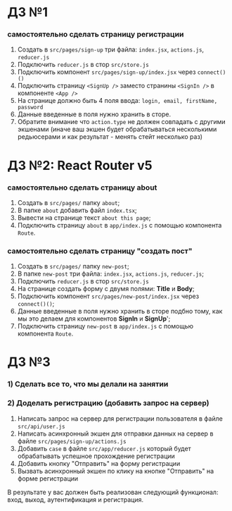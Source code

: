 # ДЗ №1
### самостоятельно сделать страницу регистрации

1. Создать в `src/pages/sign-up` три файла: `index.jsx`, `actions.js`, `reducer.js`
2. Подключить `reducer.js` в стор `src/store.js`
3. Подключить компонент `src/pages/sign-up/index.jsx` через `connect()()`
4. Подключить страницу `<SignUp />` заместо странины `<SignIn />` в компоненте `<App />`
5. На странице должно быть 4 поля ввода: `login, email, firstName, password`
6. Данные введенные в поля нужно хранить в сторе.
7. Обратите внимание что `action.type` не должен совпадать с другими экшенами (иначе ваш экшен будет обрабатываться несколькими редьюсерами и как результат - менять стейт несколько раз)


# ДЗ №2: React Router v5

### самостоятельно сделать страницу about
1. Cоздать в `src/pages/` папку `about`;
2. В папке `about` добавить файл `index.tsx`;
3. Вывести на странице текст `about this page`;
4. Подключить страницу `about` в `app/index.js` с помощью компонента `Route`.

### самостоятельно сделать страницу "создать пост"

1. Cоздать в `src/pages/` папку `new-post`;
2. В папке `new-post` три файла: `index.jsx`, `actions.js`, `reducer.js`;
3. Подключить `reducer.js` в стор `src/store.js`
4. На странице создать форму с двумя полями: **Title** и **Body**;
5. Подключить компонент `src/pages/new-post/index.jsx` через `connect()()`;
6. Данные введенные в поля нужно хранить в сторе подбно тому, как мы это делаем для компонентов **SignIn** и **SignUp**';
7. Подключить страницу `new-post` в `app/index.js` с помощью компонента `Route`. 

# ДЗ №3
### 1) Сделать все то, что мы делали на занятии
### 2) Доделать регистрацию (добавить запрос на сервер)

1. Написать запрос на сервер для регистрации пользователя в файле `src/api/user.js`
2. Написать асинхронный экшен для отправки данных на сервер в файле `src/pages/sign-up/actions.js`
3. Добавить `case` в файле `src/app/reducer.js` который будет обрабатывать успешное прохождение регистрации
4. Добавить кнопку "Отправить" на форму регистрации
5. Вызвать асинхронный экшен по клику на кнопке "Отправить" на форме регистрации

В результате у вас должен быть реализован следующий функционал: вход, выход, аутентификация и регистрация.

